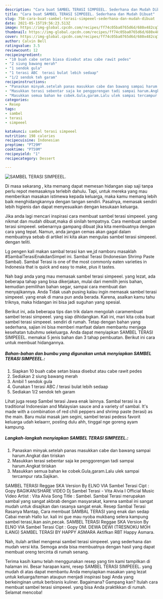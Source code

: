 ```yaml
---
description: "Cara buat SAMBEL TERASI SIMPEEEL. Sederhana dan Mudah Dibuat"
title: "Cara buat SAMBEL TERASI SIMPEEEL. Sederhana dan Mudah Dibuat"
slug: 758-cara-buat-sambel-terasi-simpeeel-sederhana-dan-mudah-dibuat
date: 2021-05-15T19:56:23.513Z
image: https://img-global.cpcdn.com/recipes/ff74c05ba0765d6d/680x482cq70/sambel-terasi-simpeeel-foto-resep-utama.jpg
thumbnail: https://img-global.cpcdn.com/recipes/ff74c05ba0765d6d/680x482cq70/sambel-terasi-simpeeel-foto-resep-utama.jpg
cover: https://img-global.cpcdn.com/recipes/ff74c05ba0765d6d/680x482cq70/sambel-terasi-simpeeel-foto-resep-utama.jpg
author: Calvin Bell
ratingvalue: 3.5
reviewcount: 12
recipeingredient:
- "10 buah cabe setan biasa disebut atau cabe rawit pedes"
- "2 siung bawang merah"
- "1 sendok gula"
- "1 terasi ABC  terasi bulat lebih sedaap"
- "1/2 sendok teh garam"
recipeinstructions:
- "Panaskan minyak.setelah panas masukkan cabe dan bawang sampai harum.Angkat dan tiriskan"
- "Masukkan terasi sebentar saja ke penggorengan tadi sampai harum.Angkat tiriskan"
- "Masukkan semua bahan ke cobek.Gula,garam.Lalu ulek sampai tercampur rata.Sajikan."
categories:
- Resep
tags:
- sambel
- terasi
- simpeeel

katakunci: sambel terasi simpeeel 
nutrition: 198 calories
recipecuisine: Indonesian
preptime: "PT29M"
cooktime: "PT59M"
recipeyield: "1"
recipecategory: Dessert

---
```



![SAMBEL TERASI SIMPEEEL.](https://img-global.cpcdn.com/recipes/ff74c05ba0765d6d/680x482cq70/sambel-terasi-simpeeel-foto-resep-utama.jpg)

Di masa  sekarang , kita memang dapat memesan hidangan siap saji tanpa perlu repot memasaknya terlebih dahulu. Tapi, untuk mereka yang mau memberikan masakan istimewa kepada keluarga, maka kamu memang lebih baik menghidangkannya dengan tangan sendiri. Pasalnya, memasak sendiri lebih higienis dan dapat menyesuaikan dengan kesukaan keluarga.

Jika anda lagi mencari inspirasi cara membuat sambel terasi simpeeel. yang nikmat dan mudah dibuat,maka di sinilah tempatnya. Cara membuat sambel terasi simpeeel.  sebenarnya gampang dibuat jika kita membuatnya dengan cara yang tepat. Namun, anda jangan cemas akan gagal dalam membuatnya 
sebab di artikel ini kita akan mengulas sambel terasi simpeeel. dengan teliti.  

Lg pengen kali makan sambal terasi kan we,jd namboru masaklah #SambalTerasiEnakdanSimpel ini. Sambal Terasi (Indonesian Shrimp Paste Sambal). Sambal Terasi is one of the most commonly eaten varieties in Indonesia that is quick and easy to make, plus it tastes.

Nah bagi anda yang mau memasak sambel terasi simpeeel. yang lezat, ada beberapa tahap yang bisa dikerjakan, mulai dari memilih jenis bahan, kemudian pemilihan bahan segar, sampai cara membuat dan menyajikannya. Anda Tidak usah pusing kalau ingin memasak sambel terasi simpeeel. yang enak di mana pun anda berada. Karena, asalkan kamu  tahu triknya, maka hidangan ini bisa jadi suguhan yang spesial.

Berikut ini, ada beberapa tips dan trik dalam mengolah caramembuat sambel terasi simpeeel. yang siap dihidangkan. Kali ini, mari kita coba buat sambel terasi simpeeel. sendiri di rumah. Tetap dengan bahan yang sederhana, sajian ini bisa memberi manfaat dalam membantu menjaga kesehatan tubuhmu sekeluarga. Anda dapat menyiapkan SAMBEL TERASI SIMPEEEL. memakai 5 jenis bahan dan 3 tahap pembuatan. Berikut ini cara untuk membuat hidangannya.

<!--inarticleads1-->

##### Bahan-bahan dan bumbu yang digunakan untuk menyiapkan SAMBEL TERASI SIMPEEEL.:

1. Siapkan 10 buah cabe setan biasa disebut atau cabe rawit pedes
1. Sediakan 2 siung bawang merah
1. Ambil 1 sendok gula
1. Gunakan 1 terasi ABC / terasi bulat lebih sedaap
1. Sediakan 1/2 sendok teh garam


Lihat juga resep Sambel terasi Jawa enak lainnya. Sambal terasi is a traditional Indonesian and Malaysian sauce and a variety of sambal. It&#39;s made with a combination of red chili peppers and shrimp paste (terasi) as the main. Baru mulai masak jam segini, sambel terasi pedess favorit keluarga udah kelaarrr, posting dulu ahh, tinggal nge goreng ayam kampung. 

<!--inarticleads2-->

##### Langkah-langkah menyiapkan SAMBEL TERASI SIMPEEEL.:

1. Panaskan minyak.setelah panas masukkan cabe dan bawang sampai harum.Angkat dan tiriskan
1. Masukkan terasi sebentar saja ke penggorengan tadi sampai harum.Angkat tiriskan
1. Masukkan semua bahan ke cobek.Gula,garam.Lalu ulek sampai tercampur rata.Sajikan.


SAMBEL TERASI Reggae SKA Version By ELNO VIA Sambel Terasi Cipt : Gopy BAGIKAN/SHARE VIDEO Dj Sambel Terasi - Vita Alvia I Official Music Video Artist : Vita Alvia Song Title : Sambel. Sambal Terasi merupakan sambal yang sangat akbrab dengan masyarakat, karena sambal ini sangat mudah untuk disajikan dan rasanya sangat enak. Resep Sambal Terasi Rasanya Mantap, Cara membuat SAMBAL TERASI yang enak dan sedap Cabai merah Hallo lur. kali ini gue mau nyoba mukbang selera kampung sambel terasi,ikan asin,pecak. SAMBEL TERASI Reggae SKA Version By ELNO VIA Sambel Terasi Cipt : Gopy OM. DEWA DEWI (TRESNOKU MOH ILANG) SAMBEL TERASI BY HAPPY ASMARA Aktifkan RBT Happy Asmara. 

Nah, itulah artikel mengenai  sambel terasi simpeeel.  yang sederhana dan mudah versi kita. Semoga anda bisa membuatnya dengan hasil yang dapat membuat oreng tercinta di rumah senang. 

Terima kasih kamu telah menggunakan resep yang tim kami tampilkan di halaman ini. Besar harapan kami, resep  SAMBEL TERASI SIMPEEEL. yang mudah di atas dapat membantu Anda menyiapkan masakan yang lezat untuk keluarga/teman ataupun menjadi inspirasi bagi Anda yang berkeinginan untuk berbisnis kuliner. Bagaimana? Gampang kan? Itulah cara membuat sambel terasi simpeeel. yang bisa Anda praktikkan di rumah. Selamat mencoba!

